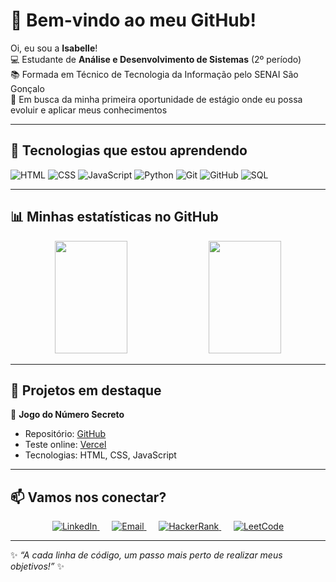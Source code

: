 # 🌟 Bem-vindo ao meu GitHub!  

Oi, eu sou a **Isabelle**!  
💻 Estudante de **Análise e Desenvolvimento de Sistemas** (2º período)  
📚 Formada em Técnico de Tecnologia da Informação pelo SENAI São Gonçalo   
🚀 Em busca da minha primeira oportunidade de estágio onde eu possa evoluir e aplicar meus conhecimentos 

---

## 🔧 Tecnologias que estou aprendendo

![HTML](https://img.shields.io/badge/HTML5-E34F26?style=for-the-badge&logo=html5&logoColor=white) 
![CSS](https://img.shields.io/badge/CSS3-1572B6?style=for-the-badge&logo=css3&logoColor=white) 
![JavaScript](https://img.shields.io/badge/JavaScript-F7DF1E?style=for-the-badge&logo=javascript&logoColor=black) 
![Python](https://img.shields.io/badge/Python-3776AB?style=for-the-badge&logo=python&logoColor=white) 
![Git](https://img.shields.io/badge/Git-F05032?style=for-the-badge&logo=git&logoColor=white) 
![GitHub](https://img.shields.io/badge/GitHub-181717?style=for-the-badge&logo=github&logoColor=white) 
![SQL](https://img.shields.io/badge/SQL-003B57?style=for-the-badge&logo=mysql&logoColor=white)

---

## 📊 Minhas estatísticas no GitHub

<div align="center">
  <img height="180em" width="48%" src="https://github-readme-stats.vercel.app/api?username=isabelleMoreira-git&show_icons=true&theme=dracula"/>
  <img height="180em" width="48%" src="https://github-readme-stats.vercel.app/api/top-langs/?username=isabelleMoreira-git&layout=compact&theme=dracula"/>
</div>

---

## 🚀 Projetos em destaque

🎯 **Jogo do Número Secreto**  
- Repositório: [GitHub](https://github.com/isabelleMoreira-git/jogo-do-numero-secreto-2.git)  
- Teste online: [Vercel](https://jogo-do-numero-secreto-2-eight.vercel.app)  
- Tecnologias: HTML, CSS, JavaScript

---

## 📫 Vamos nos conectar?

<div align="center">

<a href="https://www.linkedin.com/in/isabelle-moreira-0ab660359"> 
  <img alt="LinkedIn" src="https://img.shields.io/badge/LinkedIn-0077B5?style=for-the-badge&logo=LinkedIn&logoColor=white"/> 
</a> &nbsp;&nbsp;&nbsp;&nbsp; 
<a href="mailto:isamoreira280554@gmail.com"> 
  <img alt="Email" src="https://img.shields.io/badge/Email-D14836?style=for-the-badge&logo=Gmail&logoColor=white"/> 
</a> &nbsp;&nbsp;&nbsp;&nbsp; 
<a href="https://www.hackerrank.com/profile/isamoreira280554"> 
  <img alt="HackerRank" src="https://img.shields.io/badge/HackerRank-2EC866?style=for-the-badge&logo=HackerRank&logoColor=white"/> 
</a> &nbsp;&nbsp;&nbsp;&nbsp; 
<a href="https://leetcode.com/u/bellemoreira/"> 
  <img alt="LeetCode" src="https://img.shields.io/badge/LeetCode-F79F1F?style=for-the-badge&logo=LeetCode&logoColor=white"/> 
</a>

</div>

---

✨ *“A cada linha de código, um passo mais perto de realizar meus objetivos!”* ✨
